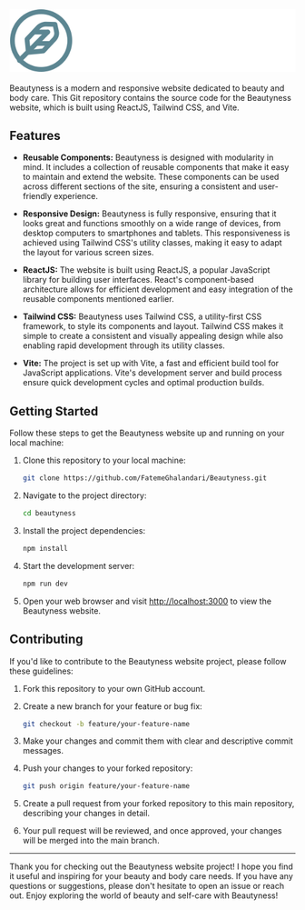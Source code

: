 
<a href="https://beautyness-bodycare.vercel.app/">
<img src="src/assets/Logo_white.svg" alt="Beauty is power a smile is its sword.">
</a>   
<br>
<br>
Beautyness is a modern and responsive website dedicated to beauty and body care. This Git repository contains the source code for the Beautyness website, which is built using ReactJS, Tailwind CSS, and Vite.

## Features

- **Reusable Components:** Beautyness is designed with modularity in mind. It includes a collection of reusable components that make it easy to maintain and extend the website. These components can be used across different sections of the site, ensuring a consistent and user-friendly experience.

- **Responsive Design:** Beautyness is fully responsive, ensuring that it looks great and functions smoothly on a wide range of devices, from desktop computers to smartphones and tablets. This responsiveness is achieved using Tailwind CSS's utility classes, making it easy to adapt the layout for various screen sizes.

- **ReactJS:** The website is built using ReactJS, a popular JavaScript library for building user interfaces. React's component-based architecture allows for efficient development and easy integration of the reusable components mentioned earlier.

- **Tailwind CSS:** Beautyness uses Tailwind CSS, a utility-first CSS framework, to style its components and layout. Tailwind CSS makes it simple to create a consistent and visually appealing design while also enabling rapid development through its utility classes.

- **Vite:** The project is set up with Vite, a fast and efficient build tool for JavaScript applications. Vite's development server and build process ensure quick development cycles and optimal production builds.

## Getting Started

Follow these steps to get the Beautyness website up and running on your local machine:

1. Clone this repository to your local machine:

   ```bash
   git clone https://github.com/FatemeGhalandari/Beautyness.git
   ```

2. Navigate to the project directory:

   ```bash
   cd beautyness
   ```

3. Install the project dependencies:

   ```bash
   npm install
   ```

4. Start the development server:

   ```bash
   npm run dev
   ```

5. Open your web browser and visit [http://localhost:3000](http://localhost:3000) to view the Beautyness website.

## Contributing

If you'd like to contribute to the Beautyness website project, please follow these guidelines:

1. Fork this repository to your own GitHub account.

2. Create a new branch for your feature or bug fix:

   ```bash
   git checkout -b feature/your-feature-name
   ```

3. Make your changes and commit them with clear and descriptive commit messages.

4. Push your changes to your forked repository:

   ```bash
   git push origin feature/your-feature-name
   ```

5. Create a pull request from your forked repository to this main repository, describing your changes in detail.

6. Your pull request will be reviewed, and once approved, your changes will be merged into the main branch.


---

Thank you for checking out the Beautyness website project! I hope you find it useful and inspiring for your beauty and body care needs. If you have any questions or suggestions, please don't hesitate to open an issue or reach out. Enjoy exploring the world of beauty and self-care with Beautyness!
